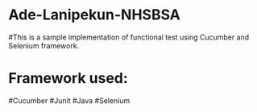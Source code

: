 # Ade-Lanipekun-NHSBSA
#This is a sample implementation of functional test using Cucumber and Selenium framework.
# Framework used:
#Cucumber
#Junit
#Java
#Selenium
